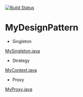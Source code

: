 [![Build Status](https://img.shields.io/travis/orisonchan/MyDesignPattern/master.svg)](https://travis-ci.org/orisonchan/MyDesignPattern)

# MyDesignPattern

+ Singleton

[MySingleton.java](src/main/java/my/designpattern/singleton/MySingleton.java)

+ Strategy

[MyContext.java](src/main/java/my/designpattern/strategy/MyContext.java)

+ Proxy

[MyProxy.java](src/main/java/my/designpattern/proxy/MyProxy.java)